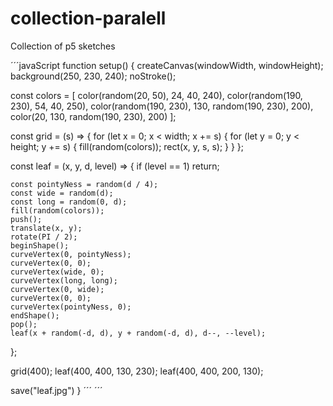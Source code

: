 # collection-paralell
Collection of p5 sketches

´´´javaScript
function setup() {
  createCanvas(windowWidth, windowHeight);
  background(250, 230, 240);
  noStroke();

  const colors = [
    color(random(20, 50), 24, 40, 240),
    color(random(190, 230), 54, 40, 250),
    color(random(190, 230), 130, random(190, 230), 200),
    color(20, 130, random(190, 230), 200)
  ];

  const grid = (s) => {
    for (let x = 0; x < width; x += s) {
      for (let y = 0; y < height; y += s) {
        fill(random(colors));
        rect(x, y, s, s);
      }
    }
  };

  const leaf = (x, y, d, level) => {
    if (level == 1) return;

    const pointyNess = random(d / 4);
    const wide = random(d);
    const long = random(0, d);
    fill(random(colors));
    push();
    translate(x, y);
    rotate(PI / 2);
    beginShape();
    curveVertex(0, pointyNess);
    curveVertex(0, 0);
    curveVertex(wide, 0);
    curveVertex(long, long);
    curveVertex(0, wide);
    curveVertex(0, 0);
    curveVertex(pointyNess, 0);
    endShape();
    pop();
    leaf(x + random(-d, d), y + random(-d, d), d--, --level);
  };

  grid(400);
  leaf(400, 400, 130, 230);
  leaf(400, 400, 200, 130);
  
  save("leaf.jpg")
}
´´´
´´´
